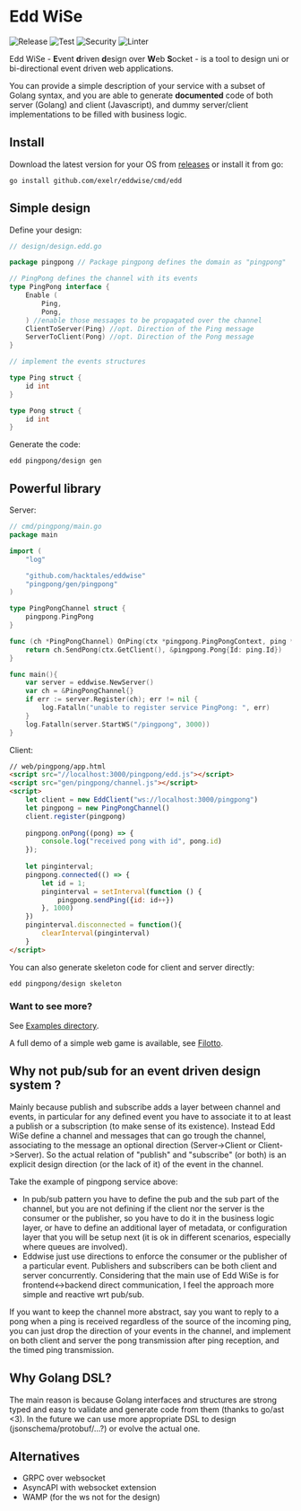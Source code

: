 # Edd WiSe

![Release](https://img.shields.io/github/v/release/exelr/eddwise.svg)
![Test](https://github.com/exelr/eddwise/workflows/Test/badge.svg)
![Security](https://github.com/exelr/eddwise/workflows/Security/badge.svg)
![Linter](https://github.com/exelr/eddwise/workflows/Linter/badge.svg)

Edd WiSe - **E**vent **d**riven **d**esign over **W**eb **S**ocket - is a tool to design uni or bi-directional event driven web applications.

You can provide a simple description of your service with a subset of Golang syntax,
and you are able to generate **documented** code of both server (Golang) and client (Javascript), and dummy server/client implementations to be filled with business logic.


## Install

Download the latest version for your OS from [releases](https://github.com/exelr/eddwise/releases) or install it from go:

```shell
go install github.com/exelr/eddwise/cmd/edd
```

## Simple design

Define your design:

```go
// design/design.edd.go

package pingpong // Package pingpong defines the domain as "pingpong"

// PingPong defines the channel with its events
type PingPong interface {
    Enable (
        Ping, 
        Pong,
    ) //enable those messages to be propagated over the channel
    ClientToServer(Ping) //opt. Direction of the Ping message
    ServerToClient(Pong) //opt. Direction of the Pong message
}

// implement the events structures

type Ping struct {
    id int
}

type Pong struct {
    id int
}
```

Generate the code:

```shell
edd pingpong/design gen
```

## Powerful library

Server:
```go
// cmd/pingpong/main.go
package main

import (
    "log"

    "github.com/hacktales/eddwise"
    "pingpong/gen/pingpong"
)

type PingPongChannel struct {
    pingpong.PingPong
}

func (ch *PingPongChannel) OnPing(ctx *pingpong.PingPongContext, ping *pingpong.Ping) error {
    return ch.SendPong(ctx.GetClient(), &pingpong.Pong{Id: ping.Id})
}

func main(){
    var server = eddwise.NewServer()
    var ch = &PingPongChannel{}
    if err := server.Register(ch); err != nil {
        log.Fatalln("unable to register service PingPong: ", err)
    }
    log.Fatalln(server.StartWS("/pingpong", 3000))
}

```
Client:
```html
// web/pingpong/app.html
<script src="//localhost:3000/pingpong/edd.js"></script>
<script src="gen/pingpong/channel.js"></script>
<script>
    let client = new EddClient("ws://localhost:3000/pingpong")
    let pingpong = new PingPongChannel()
    client.register(pingpong)
    
    pingpong.onPong((pong) => {
        console.log("received pong with id", pong.id)
    });
    
    let pinginterval;
    pingpong.connected(() => {
        let id = 1;
        pinginterval = setInterval(function () {
            pingpong.sendPing({id: id++})
        }, 1000)
    })
    pinginterval.disconnected = function(){
        clearInterval(pinginterval)
    }
</script>
```

You can also generate skeleton code for client and server directly:

```shell
edd pingpong/design skeleton
```

### Want to see more?

See [Examples directory](examples).

A full demo of a simple web game is available, see [Filotto](https://github.com/exelr/filotto).

## Why not pub/sub for an event driven design system ?

Mainly because publish and subscribe adds a layer between channel and events,
in particular for any defined event you have to associate it to at least a publish or a subscription (to make sense of its existence).
Instead Edd WiSe define a channel and messages that can go trough the channel, associating to the message an optional direction (Server->Client or Client->Server).
So the actual relation of "publish" and "subscribe" (or both) is an explicit design direction (or the lack of it) of the event in the channel.

Take the example of pingpong service above:
- In pub/sub pattern you have to define the pub and the sub part of the channel, but you are not defining if the client nor the server is the consumer or the publisher, so you have to do it in the business logic layer, or have to define an additional layer of metadata, or configuration layer that you will be setup next (it is ok in different scenarios, especially where queues are involved).
- Eddwise just use directions to enforce the consumer or the publisher of a particular event.
  Publishers and subscribers can be both client and server concurrently.
  Considering that the main use of Edd WiSe is for frontend<->backend direct communication, I feel the approach more simple and reactive wrt pub/sub.


If you want to keep the channel more abstract, say you want to reply to a pong when a ping is received regardless of the source of the incoming ping, you can just drop the direction of your events in the channel,
and implement on both client and server the pong transmission after ping reception, and the timed ping transmission.

## Why Golang DSL?

The main reason is because Golang interfaces and structures are strong typed and easy to validate and generate code from them (thanks to go/ast <3).
In the future we can use more appropriate DSL to design (jsonschema/protobuf/...?) or evolve the actual one.

## Alternatives

- GRPC over websocket
- AsyncAPI with websocket extension
- WAMP (for the ws not for the design)
